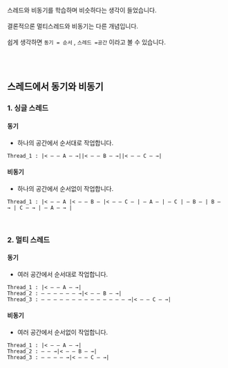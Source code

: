 
스레드와 비동기를 학습하며 비슷하다는 생각이 들었습니다. <br> <br>
결론적으론 멀티스레드와 비동기는 다른 개념입니다.<br> <br>
쉽게 생각하면 ```동기 = 순서``` , ```스레드 =공간``` 이라고 볼 수 있습니다.

<br>
<br>

## 스레드에서 동기와 비동기

### 1. 싱글 스레드
#### 동기

- 하나의 공간에서 순서대로 작업합니다.

```
Thread_1 : |< — — A — →||< — — B — →||< — — C — →|
```


#### 비동기

- 하나의 공간에서 순서없이 작업합니다.

```
Thread_1 : |< — — A |< — — B — |< — — C — | — A — | — C | — B — | B — → | C — → | — A — → |
```

<Br>


### 2. 멀티 스레드
#### 동기
- 여러 공간에서 순서대로 작업합니다.
  
```
Thread_1 : |< — — A — →|
Thread_2 : — — — — — — →|< — — B — →|
Thread_3 : — — — — — — — — — — — — — — →|< — — C — →|   
```                                  
                                            
#### 비동기
- 여러 공간에서 순서없이 작업합니다.
```
Thread_1 : |< — — A — →|
Thread_2 : — — →|< — — B — →|
Thread_3 : — — — — →|< — — C — →|
```
